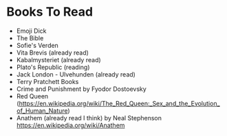 # Books To Read
 - Emoji Dick
 - The Bible
 - Sofie's Verden
 - Vita Brevis (already read)
 - Kabalmysteriet (already read)
 - Plato's Republic (reading)
 - Jack London - Ulvehunden (already read)
 - Terry Pratchett Books
 - Crime and Punishment by Fyodor Dostoevsky
 - Red Queen (https://en.wikipedia.org/wiki/The_Red_Queen:_Sex_and_the_Evolution_of_Human_Nature)
 - Anathem (already read I think) by Neal Stephenson https://en.wikipedia.org/wiki/Anathem

